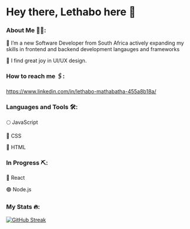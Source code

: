 # Hey there, Lethabo here 👋

### About Me 👩‍💻:

🦾 I’m a new Software Developer from South Africa actively expanding my skills in frontend and backend development langauges and frameworks

🎡 I find great joy in UI/UX design. 


### How to reach me 🖇: 
https://www.linkedin.com/in/lethabo-mathabatha-455a8b18a/


### Languages and Tools 🛠:
🌕 JavaScript

🔵 CSS

🔴 HTML

### In Progress ⛏:
🌌 React 

🟢 Node.js

### My Stats 🔥:
[![GitHub Streak](https://streak-stats.demolab.com?user=lethabomathabatha&theme=transparent&hide_border=true&border_radius=14&exclude_days=Sun%2CSat)](https://git.io/streak-stats)
